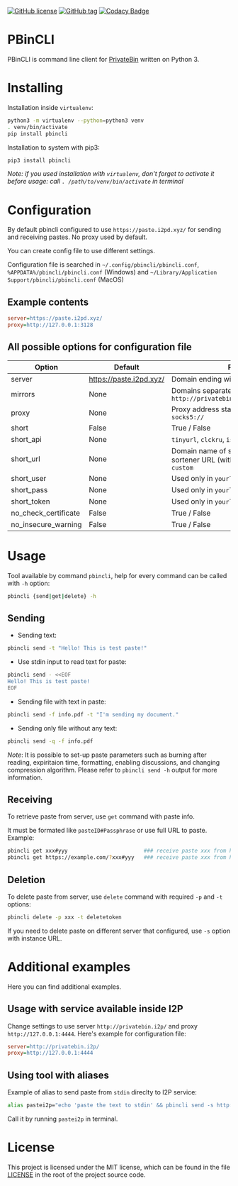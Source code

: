 [![GitHub license](https://img.shields.io/github/license/r4sas/PBinCLI.svg)](https://github.com/r4sas/PBinCLI/blob/master/LICENSE)
[![GitHub tag](https://img.shields.io/github/tag/r4sas/PBinCLI.svg)](https://github.com/r4sas/PBinCLI/tags/)
[![Codacy Badge](https://app.codacy.com/project/badge/Grade/4f24f43356a84621bbd9078c4b3f1b70)](https://www.codacy.com/gh/r4sas/PBinCLI/dashboard?utm_source=github.com&amp;utm_medium=referral&amp;utm_content=r4sas/PBinCLI&amp;utm_campaign=Badge_Grade)

PBinCLI
=====

PBinCLI is command line client for [PrivateBin](https://github.com/PrivateBin/PrivateBin/) written on Python 3.

Installing
=====

Installation inside `virtualenv`:
```bash
python3 -m virtualenv --python=python3 venv
. venv/bin/activate
pip install pbincli
```

Installation to system with pip3:
```bash
pip3 install pbincli
```

*Note: if you used installation with `virtualenv`, don't forget to activate it before usage: call `. /path/to/venv/bin/activate` in terminal*

Configuration
=====

By default pbincli configured to use `https://paste.i2pd.xyz/` for sending and receiving pastes. No proxy used by default.

You can create config file to use different settings.

Configuration file is searched in `~/.config/pbincli/pbincli.conf`, `%APPDATA%/pbincli/pbincli.conf` (Windows) and `~/Library/Application Support/pbincli/pbincli.conf` (MacOS)

Example contents
-----

```ini
server=https://paste.i2pd.xyz/
proxy=http://127.0.0.1:3128
```

All possible options for configuration file
-----

| Option               | Default                 | Possible value |
|----------------------|-------------------------|----------------|
| server               | https://paste.i2pd.xyz/ | Domain ending with slash |
| mirrors              | None                    | Domains separated with comma, like `http://privatebin.ygg/,http://privatebin.i2p/` |
| proxy                | None                    | Proxy address starting with scheme `http://` or `socks5://` |
| short                | False                   | True / False |
| short_api            | None                    | `tinyurl`, `clckru`, `isgd`, `vgd`, `cuttly`, `yourls`, `custom` |
| short_url            | None                    | Domain name of shortener service for `yourls`, or sortener URL (with required parameters) for `custom` |
| short_user           | None                    | Used only in `yourls` |
| short_pass           | None                    | Used only in `yourls` |
| short_token          | None                    | Used only in `yourls` |
| no_check_certificate | False                   | True / False |
| no_insecure_warning  | False                   | True / False |

Usage
=====

Tool available by command `pbincli`, help for every command can be called with `-h` option:
```bash
pbincli {send|get|delete} -h
```

Sending
-----

* Sending text:
```bash
pbincli send -t "Hello! This is test paste!"
```

* Use stdin input to read text for paste:
```bash
pbincli send - <<EOF
Hello! This is test paste!
EOF
```

* Sending file with text in paste:
```bash
pbincli send -f info.pdf -t "I'm sending my document."
```

* Sending only file without any text:
```bash
pbincli send -q -f info.pdf
```

*Note*: It is possible to set-up paste parameters such as burning after reading, expiritaion time, formatting, enabling discussions, and changing compression algorithm. Please refer to `pbincli send -h` output for more information.

Receiving
-----

To retrieve paste from server, use `get` command with paste info.

It must be formated like `pasteID#Passphrase` or use full URL to paste. Example:
```bash
pbincli get xxx#yyy                        ### receive paste xxx from https://paste.i2pd.xyz/ by default
pbincli get https://example.com/?xxx#yyy   ### receive paste xxx from https://example.com/
```

Deletion
-----

To delete paste from server, use `delete` command with required `-p` and `-t` options:
```bash
pbincli delete -p xxx -t deletetoken
```

If you need to delete paste on different server that configured, use `-s` option with instance URL.

Additional examples
=====

Here you can find additional examples.

Usage with service available inside I2P
-----

Change settings to use server `http://privatebin.i2p/` and proxy `http://127.0.0.1:4444`. Here's example for configuration file:
```ini
server=http://privatebin.i2p/
proxy=http://127.0.0.1:4444
```

Using tool with aliases
-----

Example of alias to send paste from `stdin` direclty to I2P service:
```bash
alias pastei2p="echo 'paste the text to stdin' && pbincli send -s http://privatebin.i2p/ -x http://127.0.0.1:4444 -"
```

Call it by running `pastei2p` in terminal.

License
=====

This project is licensed under the MIT license, which can be found in the file [LICENSE](https://github.com/r4sas/PBinCLI/blob/master/LICENSE) in the root of the project source code.
